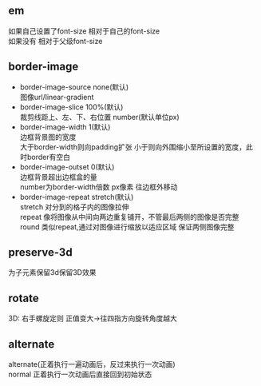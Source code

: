 ## em
如果自己设置了font-size 相对于自己的font-size  
如果没有 相对于父级font-size  
## border-image
- border-image-source none(默认)  
    图像url/linear-gradient  
- border-image-slice 100%(默认)  
    裁剪线距上、左、下、右位置 number(默认单位px)  
- border-image-width 1(默认)  
    边框背景图的宽度  
    大于border-width则向padding扩张 小于则向外围缩小至所设置的宽度，此时border有空白  
- border-image-outset 0(默认)  
    边框背景超出边框盒的量  
    number为border-width倍数 px像素 往边框外移动
- border-image-repeat stretch(默认)  
    stretch 对分到的格子内的图像拉伸  
    repeat 像将图像从中间向两边重复铺开，不管最后两侧的图像是否完整
    round 类似repeat,通过对图像进行缩放以适应区域 保证两侧图像完整
## preserve-3d
为子元素保留3d保留3D效果
## rotate
3D: 右手螺旋定则 正值变大->往四指方向旋转角度越大   
## alternate
alternate(正着执行一遍动画后，反过来执行一次动画)  
normal 正着执行一次动画后直接回到初始状态  
